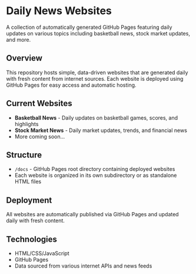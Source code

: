 # Daily News Websites

A collection of automatically generated GitHub Pages featuring daily updates on various topics including basketball news, stock market updates, and more.

## Overview

This repository hosts simple, data-driven websites that are generated daily with fresh content from internet sources. Each website is deployed using GitHub Pages for easy access and automatic hosting.

## Current Websites

- **Basketball News** - Daily updates on basketball games, scores, and highlights
- **Stock Market News** - Daily market updates, trends, and financial news
- More coming soon...

## Structure

- `/docs` - GitHub Pages root directory containing deployed websites
- Each website is organized in its own subdirectory or as standalone HTML files

## Deployment

All websites are automatically published via GitHub Pages and updated daily with fresh content.

## Technologies

- HTML/CSS/JavaScript
- GitHub Pages
- Data sourced from various internet APIs and news feeds
